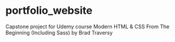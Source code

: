 # portfolio_website
Capstone project for Udemy course Modern HTML &amp; CSS From The Beginning (Including Sass) by Brad Traversy
